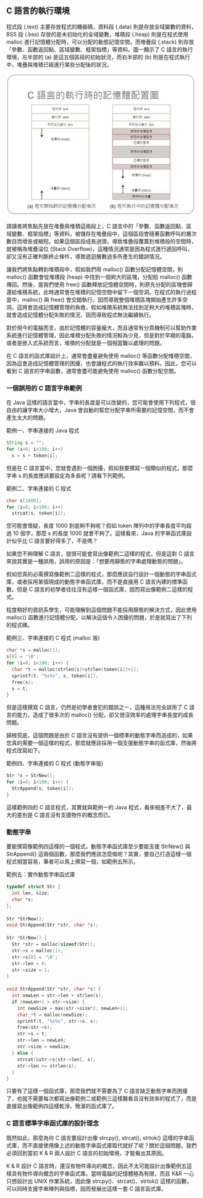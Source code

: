 ## C 語言的執行環境

程式段 (.text) 主要存放程式的機器碼，資料段 (.data) 則是存放全域變數的資料，BSS 段 (.bss) 存放的是未初始化的全域變數，堆積段 (.heap) 則是在程式使用 malloc 進行記憶體分配時，可以分配的動態記憶空間，而堆疊段 (.stack) 則存放「參數、函數返回點、區域變數、框架指標」等資料。圖一顯示了 C 語言的執行環境，左半部的 (a) 是這五個區段的初始狀況，而右半部的 (b) 則是在程式執行中，堆疊與堆積已經進行某些分配後的狀況。

![圖一、C 語言的執行環境](c_env.jpg)

請讀者將焦點先放在堆疊與堆積這兩段上，C 語言中的「參數、函數返回點、區域變數、框架指標」等資料，被儲存在堆疊段中，這個區段會隨著函數呼叫的層次數目而增長或縮短。如果這個區段成長過頭，導致堆疊段覆蓋到堆積段的空間時，就被稱為堆疊溢位 (Stack Overflow)，這種情況通常是因為程式進行遞回呼叫，卻又沒有正確判斷終止條件，導致遞迴層數過多所產生的錯誤情況。

讓我們將焦點轉到堆積段中，假如我們用 malloc() 函數分配記憶體空間，則 malloc() 函數會從堆積段 (heap) 中找到一個夠大的區塊，分配給 malloc() 函數傳回。然後，當我們使用 free() 函數釋放記憶體空間時，則原先分配的區塊會歸還給堆積系統，此時通常會在堆積的記憶空間中留下一個空洞。在程式的執行過程當中，malloc() 與 free() 會交錯執行，因而導致整個堆積區塊開始產生許多空洞，這將會造成記憶體管理的負擔，假如堆積系統無法找到足夠大的堆積區塊時，就會造成記憶體分配失敗的情況，因而導致程式無法繼續執行。

對於現今的電腦而言，由於記憶體的容量龐大，而且通常有分頁機制可以幫助作業系統進行記憶體管理，因此堆積分配失敗的情況較為少見，但是對於早期的電腦，或者是嵌入式系統而言，堆積的分配就是一個相當難以處理的問題。

在 C 語言的函式庫設計上，通常會盡量避免使用 malloc() 等函數分配堆積空間，因為這會造成記憶體管理的困擾，也會讓程式的執行效率難以預料。因此，您可以看到 C 語言的字串函數，通常會盡可能避免使用 malloc() 函數分配空間。

### 一個誤用的 C 語言字串範例

在 Java 這樣的語言當中，字串的長度是可以改變的，您可能會使用下列程式，很自由的讓字串大小增大，Java 會自動的幫您分配字串所需要的記憶空間，而不會產生太大的問題。

範例一、字串連接的 Java 程式

```java
String s = "";
for (i=0; i<100; i++)
  s = s + token[i];
```

但是在 C 語言當中，您就會遇到一個困擾，假如我要撰寫一個類似的程式，那麼字串 s 的長度應該要設定為多長呢？請看下列範例。

範例二、字串連接的 C 程式

```CPP
char s[1000];
for (i=0; i<100; i++)
  strcat(s, token[i]);
```

您可能會懷疑，長度 1000 到底夠不夠呢？假如 token 陣列中的字串長度平均超過 10 個字，那麼 s 的長度 1000 就會不夠了。這樣看來，Java 的字串函式庫設計似乎比 C 語言要好得多了，不是嗎？

如果您不夠理解 C 語言，就很可能會寫出像範例二這樣的程式，但是這對 C 語言來說其實是一種誤用，誤用的原因是：「想要用靜態的字串處理動態的問題」。

假如您真的必需撰寫像範例二這樣的程式，那麼應該自行設計一個動態的字串函式庫，或者採用某個現成的動態字串函式庫，而不是直接用 C 語言內建的標準函數。但是 C 語言的初學者往往沒有這樣一個函式庫，因而寫出像範例二這樣的程式。

程度稍好的資訊系學生，可能理解到這個問題不能採用靜態的解決方式，因此使用 malloc() 函數進行記憶體分配，以解決這個令人困擾的問題，於是就寫出了下列的程式碼。

範例三、字串連接的 C 程式 (malloc 版)

```CPP
char *s = malloc(1);
s[0] = '\0';
for (i=0; i<100; i++) {
  char *t = malloc(strlen(s)+strlen(token[i])+1);
  sprintf(t, "%s%s", s, token[i]);
  free(s);
  s = t;
}
```

但是這樣撰寫 C 語言，仍然是初學者會犯的錯誤之ㄧ，這種用法完全誤用了 C 語言的能力，造成了很多次的 malloc() 分配，卻又很沒效率的處理字串長度的成長問題。

歸根究底，這個問題是由於 C 語言沒有提供一個標準的動態字串而造成的，如果您真的需要一個這樣的程式，那麼就應該採用一個支援動態字串的函式庫，然後將程式改寫如下。

範例四、字串連接的 C 程式 (動態字串版)

```CPP
Str *s = StrNew();
for (i=0; i<100; i++) {
  StrAppend(s, token[i]);
}
```

這樣範例四的 C 語言程式，其實就與範例一的 Java 程式，看來相差不大了，最大的差別是 C 語言沒有支援物件的概念而已。

### 動態字串

要能撰寫像範例四這樣的一個程式，動態字串函式庫至少要能支援 StrNew() 與 StrAppend() 這兩個函數，那麼我們應該怎麼做呢？其實，要自己打造這樣一個程式相當容易，筆者可以馬上撰寫一個，如範例五所示。

範例五：實作動態字串函式庫

```CPP
typedef struct Str {
  int len, size;
  char *s;
};

Str *StrNew();
void StrAppend(Str *str, char *s);

Str *StrNew() {
  Str *str = malloc(sizeof(Str));
  str->s = malloc(1);
  str->s[0] = '\0';
  str->len = 0;
  str->size = 1;
}

void StrAppend(Str *str, char *s) {
  int newLen = str->len + strlen(s);
  if (newLen+1 > str->size) {
    int newSize = max(str->size*2, newLen+1);
    char *t = malloc(newSize);
    sprintf(t, "%s%s", str->s, s);
    free(str->s);
    str->s = t;
    str->len = newLen;
    str->size = newSize;
  } else {
    strcat(&str->s[str->len], s);
    str->len += strlen(s);
  }
}
```

只要有了這樣一個函式庫，那麼我們就不需要為了 C 語言缺乏動態字串而困擾了，也就不需要每次都寫出像範例二或範例三這樣難看且沒有效率的程式了，而是直接寫出像範例四這樣乾淨，簡潔的函式庫了。

### C 語言標準字串函式庫的設計理念

既然如此，那麼為何 C 語言要設計出像 strcpy(), strcat(), strtok() 這樣的字串函式庫，而不直接使用像上述的動態字串函式庫取代就好了呢？關於這個問題，我們必須回到當初 K & R 兩人設計 C 語言的初始環境，才能看出其原因。

K & R 設計 C 語言時，還沒有物件導向的概念，因此不太可能設計出像範例五這樣具有物件導向概念的字串函式庫。當時電腦的記憶體極為有限，而且 K&R 一心只想設計出 UNIX 作業系統，因此像 strcpy()、strcat()、strtok() 這樣的函數，可以同時支援字串陣列與指標，因而發展出這樣一套 C 語言函式庫。

